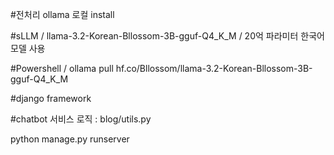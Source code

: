 #전처리 ollama 로컬 install 

#sLLM / llama-3.2-Korean-Bllossom-3B-gguf-Q4_K_M / 20억 파라미터 한국어 모델 사용

#Powershell / ollama pull hf.co/Bllossom/llama-3.2-Korean-Bllossom-3B-gguf-Q4_K_M

#django framework 

#chatbot 서비스 로직 : blog/utils.py

python manage.py runserver 

